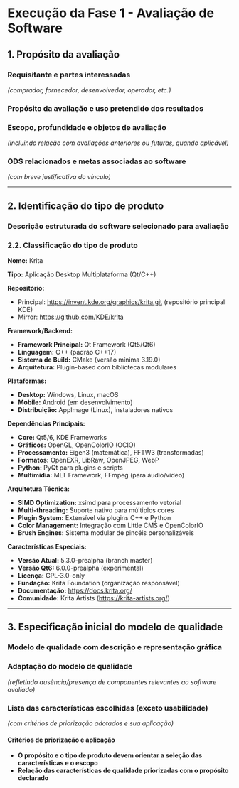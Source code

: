 # Execução da Fase 1 - Avaliação de Software

## 1. Propósito da avaliação

### Requisitante e partes interessadas
*(comprador, fornecedor, desenvolvedor, operador, etc.)*

<!-- Descrever aqui quem está solicitando a avaliação e todas as partes interessadas envolvidas no processo -->

### Propósito da avaliação e uso pretendido dos resultados

<!-- Explicar o objetivo da avaliação e como os resultados serão utilizados -->

### Escopo, profundidade e objetos de avaliação
*(incluindo relação com avaliações anteriores ou futuras, quando aplicável)*

<!-- Definir o escopo da avaliação, qual será a profundidade da análise e quais objetos serão avaliados -->

### ODS relacionados e metas associadas ao software
*(com breve justificativa do vínculo)*

<!-- Identificar os Objetivos de Desenvolvimento Sustentável (ODS) relacionados ao software e justificar a conexão -->

---

## 2. Identificação do tipo de produto

### Descrição estruturada do software selecionado para avaliação

<!-- Fornecer uma descrição detalhada e estruturada do software que será avaliado -->

### 2.2. Classificação do tipo de produto

**Nome:** Krita

**Tipo:** Aplicação Desktop Multiplataforma (Qt/C++)

**Repositório:** 
- Principal: https://invent.kde.org/graphics/krita.git (repositório principal KDE)
- Mirror: https://github.com/KDE/krita

**Framework/Backend:**
- **Framework Principal:** Qt Framework (Qt5/Qt6)
- **Linguagem:** C++ (padrão C++17)
- **Sistema de Build:** CMake (versão mínima 3.19.0)
- **Arquitetura:** Plugin-based com bibliotecas modulares

**Plataformas:**
- **Desktop:** Windows, Linux, macOS
- **Mobile:** Android (em desenvolvimento)
- **Distribuição:** AppImage (Linux), instaladores nativos

**Dependências Principais:**
- **Core:** Qt5/6, KDE Frameworks
- **Gráficos:** OpenGL, OpenColorIO (OCIO)
- **Processamento:** Eigen3 (matemática), FFTW3 (transformadas)
- **Formatos:** OpenEXR, LibRaw, OpenJPEG, WebP
- **Python:** PyQt para plugins e scripts
- **Multimídia:** MLT Framework, FFmpeg (para áudio/vídeo)

**Arquitetura Técnica:**
- **SIMD Optimization:** xsimd para processamento vetorial
- **Multi-threading:** Suporte nativo para múltiplos cores
- **Plugin System:** Extensível via plugins C++ e Python
- **Color Management:** Integração com Little CMS e OpenColorIO
- **Brush Engines:** Sistema modular de pincéis personalizáveis

**Características Especiais:**
- **Versão Atual:** 5.3.0-prealpha (branch master)
- **Versão Qt6:** 6.0.0-prealpha (experimental)
- **Licença:** GPL-3.0-only
- **Fundação:** Krita Foundation (organização responsável)
- **Documentação:** https://docs.krita.org/
- **Comunidade:** Krita Artists (https://krita-artists.org/)

---

## 3. Especificação inicial do modelo de qualidade

### Modelo de qualidade com descrição e representação gráfica

<!-- Apresentar o modelo de qualidade que será utilizado, incluindo descrição textual e representação visual -->

### Adaptação do modelo de qualidade
*(refletindo ausência/presença de componentes relevantes ao software avaliado)*

<!-- Explicar como o modelo de qualidade foi adaptado para o software específico sendo avaliado -->

### Lista das características escolhidas (exceto usabilidade)
*(com critérios de priorização adotados e sua aplicação)*

<!-- Listar as características de qualidade selecionadas e explicar os critérios de priorização -->

#### Critérios de priorização e aplicação

- **O propósito e o tipo de produto devem orientar a seleção das características e o escopo**
- **Relação das características de qualidade priorizadas com o propósito declarado**

<!-- Explicar como as características escolhidas se relacionam com o propósito da avaliação -->
